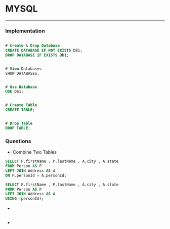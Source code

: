 # MYSQL

---

### Implementation
```sql

# Create & Drop Database
CREATE DATABASE IF NOT EXISTS DB1;
DROP DATABASE IF EXISTS Db1;


# View Databases
SHOW DATABASES;


# Use Database
USE Db1;


# Create Table
CREATE TABLE;


# Drop Table
DROP TABLE;


```

### Questions

- Combine Two Tables
```sql
SELECT P.firstName , P.lastName , A.city , A.state
FROM Person AS P
LEFT JOIN Address AS A
ON P.personId = A.personId;
```

```sql
SELECT P.firstName , P.lastName , A.city , A.state
FROM Person AS P
LEFT JOIN Address AS A
USING (personId);
```

-
```sql

```

-
```sql

```
